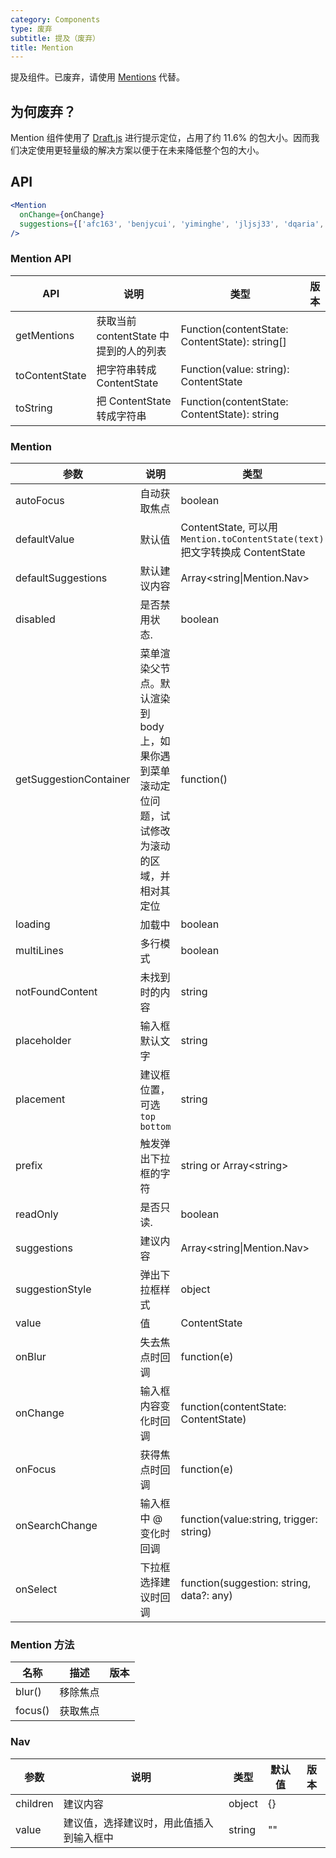 ```yaml
---
category: Components
type: 废弃
subtitle: 提及（废弃）
title: Mention
---
```


提及组件。已废弃，请使用 [Mentions](/components/mentions) 代替。

## 为何废弃？

<div class="ant-alert ant-alert-error ant-alert-no-icon">
Mention 组件使用了
<a href="https://www.npmjs.com/package/draft-js" target="_blank" rel="noopener noreferrer">Draft.js</a>
进行提示定位，占用了约 11.6% 的包大小。因而我们决定使用更轻量级的解决方案以便于在未来降低整个包的大小。
</div>

## API

```jsx
<Mention
  onChange={onChange}
  suggestions={['afc163', 'benjycui', 'yiminghe', 'jljsj33', 'dqaria', 'RaoHai']}
/>
```

### Mention API

| API | 说明 | 类型 | 版本 |
| --- | --- | --- | --- |
| getMentions | 获取当前 contentState 中提到的人的列表 | Function(contentState: ContentState): string\[] |  |
| toContentState | 把字符串转成 ContentState | Function(value: string): ContentState |  |
| toString | 把 ContentState 转成字符串 | Function(contentState: ContentState): string |  |

### Mention

| 参数 | 说明 | 类型 | 默认值 | 版本 |
| --- | --- | --- | --- | --- |
| autoFocus | 自动获取焦点 | boolean | false |  |
| defaultValue | 默认值 | ContentState, 可以用 `Mention.toContentState(text)` 把文字转换成 ContentState | null |  |
| defaultSuggestions | 默认建议内容 | Array&lt;string\|Mention.Nav> | \[] | 3.12.0 |
| disabled | 是否禁用状态. | boolean | false |  |
| getSuggestionContainer | 菜单渲染父节点。默认渲染到 body 上，如果你遇到菜单滚动定位问题，试试修改为滚动的区域，并相对其定位 | function() | () => document.body |  |
| loading | 加载中 | boolean | false |  |
| multiLines | 多行模式 | boolean | false |  |
| notFoundContent | 未找到时的内容 | string | '无匹配结果，轻敲空格完成输入' |  |
| placeholder | 输入框默认文字 | string | null |  |
| placement | 建议框位置，可选 `top` `bottom` | string | 'bottom' |  |
| prefix | 触发弹出下拉框的字符 | string or Array&lt;string> | '@' |  |
| readOnly | 是否只读. | boolean | false |  |
| suggestions | 建议内容 | Array&lt;string\|Mention.Nav> | \[] |  |
| suggestionStyle | 弹出下拉框样式 | object | {} |  |
| value | 值 | ContentState | null |  |
| onBlur | 失去焦点时回调 | function(e) | null |  |
| onChange | 输入框内容变化时回调 | function(contentState: ContentState) | null |  |
| onFocus | 获得焦点时回调 | function(e) | null |  |
| onSearchChange | 输入框中 @ 变化时回调 | function(value:string, trigger: string) | \[] |  |
| onSelect | 下拉框选择建议时回调 | function(suggestion: string, data?: any) | null |  |

### Mention 方法

| 名称    | 描述     | 版本 |
| ------- | -------- | ---- |
| blur()  | 移除焦点 |      |
| focus() | 获取焦点 |      |

### Nav

| 参数     | 说明                                     | 类型   | 默认值 | 版本 |
| -------- | ---------------------------------------- | ------ | ------ | ---- |
| children | 建议内容                                 | object | {}     |      |
| value    | 建议值，选择建议时，用此值插入到输入框中 | string | ""     |      |
